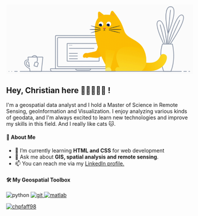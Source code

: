 <img src="/cat_gif_cp.gif">

## Hey, Christian here 👋🏼🧑🏼‍💻 !
I'm a geospatial data analyst and I hold a Master of Science in Remote Sensing, geoInformation and Visualization. I enjoy analyzing various kinds of geodata, and I'm always excited to learn new technologies and improve my skills in this field. And I really like cats 🐱.

#### 🌱 About Me

- 🌱 I’m currently learning **HTML and CSS** for web development
- 💬 Ask me about **GIS, spatial analysis and remote sensing**.
- 📫 You can reach me via my <a href="https://www.linkedin.com/in/christian-pfaff/">LinkedIn profile.</a>


#### 🛠️ My Geospatial Toolbox
<img src="https://upload.wikimedia.org/wikipedia/commons/c/c3/Python-logo-notext.svg" alt="python" width="40" height="40"/> </a> <a href="https://www.w3schools.com/css/" target="_blank" rel="noreferrer"> <img src="https://upload.wikimedia.org/wikipedia/commons/1/1b/R_logo.svg" alt="git" width="40" height="40"/> </a> <a href="https://www.w3.org/html/" target="_blank" rel="noreferrer"> <img src="https://upload.wikimedia.org/wikipedia/commons/2/21/Matlab_Logo.png" alt="matlab" width="40" height="40"/> 

<p align="left"> <img src="https://komarev.com/ghpvc/?username=chpfaff98&label=Profile%20views&color=0e75b6&style=flat" alt="chpfaff98" /> </p>